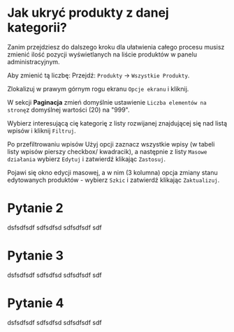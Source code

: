 # Jak ukryć produkty z danej kategorii?
Zanim przejdziesz do dalszego kroku dla ułatwienia całego procesu musisz zmienić ilość pozycji wyświetlanych na liście produktów w panelu administracyjnym.

Aby zmienić tą liczbę:
Przejdź: `Produkty` -> `Wszystkie Produkty`.

Zlokalizuj w prawym górnym rogu ekranu `Opcje ekranu` i kliknij.

W sekcji **Paginacja** zmień domyślnie ustawienie `Liczba elementów na stronę`z domyślnej wartości (20) na "999".

Wybierz interesującą cię kategorię z listy rozwijanej znajdującej się nad listą wpisów i kliknij `Filtruj`.

Po przefiltrowaniu wpisów Użyj opcji zaznacz wszystkie wpisy (w tabeli listy wpisów pierszy checkbox/ kwadracik), a następnie z listy `Masowe działania` wybierz `Edytuj` i zatwierdź klikając `Zastosuj`.

Pojawi się okno edycji masowej, a w nim (3 kolumna) opcja zmiany stanu edytowanych produktów - wybierz `Szkic` i zatwierdź klikając `Zaktualizuj`.


# Pytanie 2

dsfsdfsdf
sdfsdfsd
sdfsdfsdf
sdf

# Pytanie 3

dsfsdfsdf
sdfsdfsd
sdfsdfsdf
sdf

# Pytanie 4

dsfsdfsdf
sdfsdfsd
sdfsdfsdf
sdf

